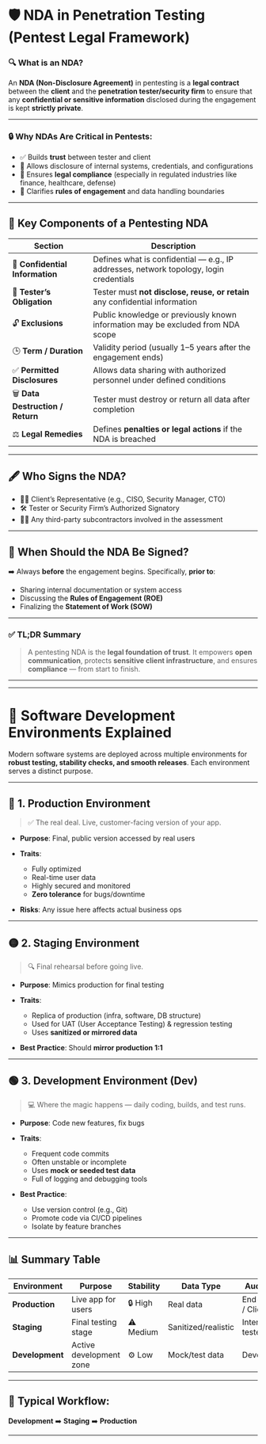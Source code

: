 
# 🛡️ NDA in Penetration Testing (Pentest Legal Framework)

### 🔍 What is an NDA?

An **NDA (Non-Disclosure Agreement)** in pentesting is a **legal contract** between the **client** and the **penetration tester/security firm** to ensure that any **confidential or sensitive information** disclosed during the engagement is kept **strictly private**.

---

### 🔒 Why NDAs Are Critical in Pentests:

* ✅ Builds **trust** between tester and client
* 🔐 Allows disclosure of internal systems, credentials, and configurations
* 📜 Ensures **legal compliance** (especially in regulated industries like finance, healthcare, defense)
* 🧭 Clarifies **rules of engagement** and data handling boundaries

---

## 📑 Key Components of a Pentesting NDA

| Section                           | Description                                                                            |
| --------------------------------- | -------------------------------------------------------------------------------------- |
| 🔐 **Confidential Information**   | Defines what is confidential — e.g., IP addresses, network topology, login credentials |
| 📜 **Tester’s Obligation**        | Tester must **not disclose, reuse, or retain** any confidential information            |
| 🔓 **Exclusions**                 | Public knowledge or previously known information may be excluded from NDA scope        |
| 🕒 **Term / Duration**            | Validity period (usually 1–5 years after the engagement ends)                          |
| ✅ **Permitted Disclosures**       | Allows data sharing with authorized personnel under defined conditions                 |
| 🗑️ **Data Destruction / Return** | Tester must destroy or return all data after completion                                |
| ⚖️ **Legal Remedies**             | Defines **penalties or legal actions** if the NDA is breached                          |

---

## 🖋️ Who Signs the NDA?

* 🧑‍💼 Client’s Representative (e.g., CISO, Security Manager, CTO)
* 🛠️ Tester or Security Firm’s Authorized Signatory
* 🧑‍💻 Any third-party subcontractors involved in the assessment

---

## 📅 When Should the NDA Be Signed?

➡️ Always **before** the engagement begins.
Specifically, **prior to**:

* Sharing internal documentation or system access
* Discussing the **Rules of Engagement (ROE)**
* Finalizing the **Statement of Work (SOW)**

---

### ✅ TL;DR Summary

> A pentesting NDA is the **legal foundation of trust**.
> It empowers **open communication**, protects **sensitive client infrastructure**, and ensures **compliance** — from start to finish.

---
---
# 🧪 Software Development Environments Explained

Modern software systems are deployed across multiple environments for **robust testing, stability checks, and smooth releases**. Each environment serves a distinct purpose.

---

## 🔵 1. Production Environment

> ✅ The real deal. Live, customer-facing version of your app.

* **Purpose**: Final, public version accessed by real users
* **Traits**:

  * Fully optimized
  * Real-time user data
  * Highly secured and monitored
  * **Zero tolerance** for bugs/downtime
* **Risks**: Any issue here affects actual business ops

---

## 🟡 2. Staging Environment

> 🔍 Final rehearsal before going live.

* **Purpose**: Mimics production for final testing
* **Traits**:

  * Replica of production (infra, software, DB structure)
  * Used for UAT (User Acceptance Testing) & regression testing
  * Uses **sanitized or mirrored data**
* **Best Practice**: Should **mirror production 1:1**

---

## 🟢 3. Development Environment (Dev)

> 💻 Where the magic happens — daily coding, builds, and test runs.

* **Purpose**: Code new features, fix bugs
* **Traits**:

  * Frequent code commits
  * Often unstable or incomplete
  * Uses **mock or seeded test data**
  * Full of logging and debugging tools
* **Best Practice**:

  * Use version control (e.g., Git)
  * Promote code via CI/CD pipelines
  * Isolate by feature branches

---

## 📊 Summary Table

| **Environment** | **Purpose**             | **Stability** | **Data Type**       | **Audience**        |
| --------------- | ----------------------- | ------------- | ------------------- | ------------------- |
| **Production**  | Live app for users      | 🔒 High       | Real data           | End-users / Clients |
| **Staging**     | Final testing stage     | ⚠️ Medium     | Sanitized/realistic | Internal testers    |
| **Development** | Active development zone | ⚙️ Low        | Mock/test data      | Developers          |

---

## 🚀 Typical Workflow:

**Development** ➡️ **Staging** ➡️ **Production**

---


